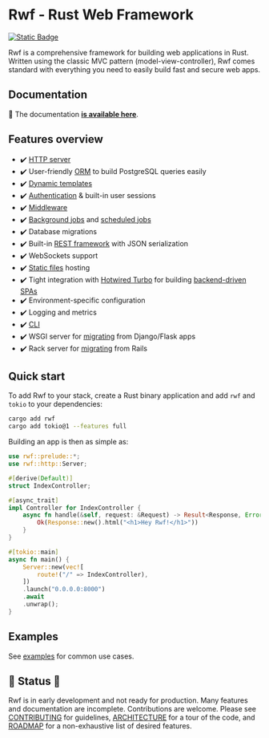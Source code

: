 # Rwf &dash; Rust Web Framework

[![Static Badge](https://img.shields.io/badge/documentation-blue?style=flat)](https://levkk.github.io/rwf/)


Rwf is a comprehensive framework for building web applications in Rust. Written using the classic MVC  pattern (model-view-controller), Rwf comes standard with everything you need to easily build fast and secure web apps.

## Documentation

:blue_book: The documentation **[is available here](https://levkk.github.io/rwf/)**.

## Features overview

- :heavy_check_mark: [HTTP server](examples/quick-start)
- :heavy_check_mark: User-friendly [ORM](examples/orm) to build PostgreSQL queries easily
- :heavy_check_mark: [Dynamic templates](examples/dynamic-templates)
- :heavy_check_mark: [Authentication](examples/auth) & built-in user sessions
- :heavy_check_mark: [Middleware](examples/middleware)
- :heavy_check_mark: [Background jobs](examples/background-jobs) and [scheduled jobs](examples/scheduled-jobs)
- :heavy_check_mark: Database migrations
- :heavy_check_mark: Built-in [REST framework](examples/rest) with JSON serialization
- :heavy_check_mark: WebSockets support
- :heavy_check_mark: [Static files](examples/static-files) hosting
- :heavy_check_mark: Tight integration with [Hotwired Turbo](https://turbo.hotwired.dev/) for building [backend-driven SPAs](examples/turbo)
- :heavy_check_mark: Environment-specific configuration
- :heavy_check_mark: Logging and metrics
- :heavy_check_mark: [CLI](rwf-cli)
- :heavy_check_mark: WSGI server for [migrating](examples/django) from Django/Flask apps
- :heavy_check_mark: Rack server for [migrating](examples/rails) from Rails

## Quick start

To add Rwf to your stack, create a Rust binary application and add `rwf` and `tokio` to your dependencies:

```bash
cargo add rwf
cargo add tokio@1 --features full
```

Building an app is then as simple as:

```rust
use rwf::prelude::*;
use rwf::http::Server;

#[derive(Default)]
struct IndexController;

#[async_trait]
impl Controller for IndexController {
    async fn handle(&self, request: &Request) -> Result<Response, Error> {
        Ok(Response::new().html("<h1>Hey Rwf!</h1>"))
    }
}

#[tokio::main]
async fn main() {
    Server::new(vec![
        route!("/" => IndexController),
    ])
    .launch("0.0.0.0:8000")
    .await
    .unwrap();
}
```

## Examples

See [examples](examples) for common use cases.

## :construction: Status :construction:

Rwf is in early development and not ready for production. Many features and documentation are incomplete. Contributions are welcome. Please see [CONTRIBUTING](CONTRIBUTING.md) for guidelines, [ARCHITECTURE](ARCHITECTURE.md) for a tour of the code, and [ROADMAP](ROADMAP.md) for a non-exhaustive list of desired features.
